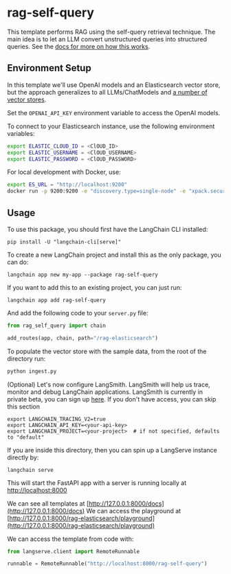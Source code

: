 # rag-self-query

This template performs RAG using the self-query retrieval technique. The main idea is to let an LLM convert unstructured queries into structured queries. See the [docs for more on how this works](https://python.langchain.com/docs/modules/data_connection/retrievers/self_query).

## Environment Setup

In this template we'll use OpenAI models and an Elasticsearch vector store, but the approach generalizes to all LLMs/ChatModels and [a number of vector stores](https://python.langchain.com/docs/integrations/retrievers/self_query/).

Set the `OPENAI_API_KEY` environment variable to access the OpenAI models.

To connect to your Elasticsearch instance, use the following environment variables:

```bash
export ELASTIC_CLOUD_ID = <ClOUD_ID>
export ELASTIC_USERNAME = <ClOUD_USERNAME>
export ELASTIC_PASSWORD = <ClOUD_PASSWORD>
```
For local development with Docker, use:

```bash
export ES_URL = "http://localhost:9200"
docker run -p 9200:9200 -e "discovery.type=single-node" -e "xpack.security.enabled=false" -e "xpack.security.http.ssl.enabled=false" docker.elastic.co/elasticsearch/elasticsearch:8.9.0
```

## Usage

To use this package, you should first have the LangChain CLI installed:

```shell
pip install -U "langchain-cli[serve]"
```

To create a new LangChain project and install this as the only package, you can do:

```shell
langchain app new my-app --package rag-self-query
```

If you want to add this to an existing project, you can just run:

```shell
langchain app add rag-self-query
```

And add the following code to your `server.py` file:
```python
from rag_self_query import chain

add_routes(app, chain, path="/rag-elasticsearch")
```

To populate the vector store with the sample data, from the root of the directory run:
```bash
python ingest.py
```

(Optional) Let's now configure LangSmith. 
LangSmith will help us trace, monitor and debug LangChain applications. 
LangSmith is currently in private beta, you can sign up [here](https://smith.langchain.com/). 
If you don't have access, you can skip this section

```shell
export LANGCHAIN_TRACING_V2=true
export LANGCHAIN_API_KEY=<your-api-key>
export LANGCHAIN_PROJECT=<your-project>  # if not specified, defaults to "default"
```

If you are inside this directory, then you can spin up a LangServe instance directly by:

```shell
langchain serve
```

This will start the FastAPI app with a server is running locally at 
[http://localhost:8000](http://localhost:8000)

We can see all templates at [http://127.0.0.1:8000/docs](http://127.0.0.1:8000/docs)
We can access the playground at [http://127.0.0.1:8000/rag-elasticsearch/playground](http://127.0.0.1:8000/rag-elasticsearch/playground)  

We can access the template from code with:

```python
from langserve.client import RemoteRunnable

runnable = RemoteRunnable("http://localhost:8000/rag-self-query")
```
